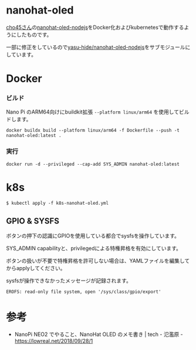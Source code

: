 # nanohat-oled

[cho45さん](https://github.com/cho45)の[nanohat-oled-nodejs](https://github.com/cho45/nanohat-oled-nodejs)をDocker化およびkubernetesで動作するようにしたものです。

一部に修正をしているので[yasu-hide/nanohat-oled-nodejs](https://github.com/yasu-hide/nanohat-oled-nodejs)をサブモジュールにしています。

# Docker
### ビルド
Nano Pi のARM64向けにbuildkit拡張 `--platform linux/arm64` を使用してビルドします。
```
docker buildx build --platform linux/arm64 -f Dockerfile --push -t nanohat-oled:latest .
```

### 実行
```
docker run -d --privileged --cap-add SYS_ADMIN nanohat-oled:latest
```

# k8s

```
$ kubectl apply -f k8s-nanohat-oled.yml
```

## GPIO & SYSFS
ボタンの押下の認識にGPIOを使用している都合でsysfsを操作しています。

SYS_ADMIN capabilityと、privilegedによる特権昇格を有効にしています。

ボタンの扱いが不要で特権昇格を許可しない場合は、YAMLファイルを編集してからapplyしてください。

sysfsが操作できなかったメッセージが記録されます。

```
EROFS: read-only file system, open '/sys/class/gpio/export'
```

# 参考
- NanoPi NEO2 でやること、NanoHat OLED のメモ書き | tech - 氾濫原 - https://lowreal.net/2018/09/28/1